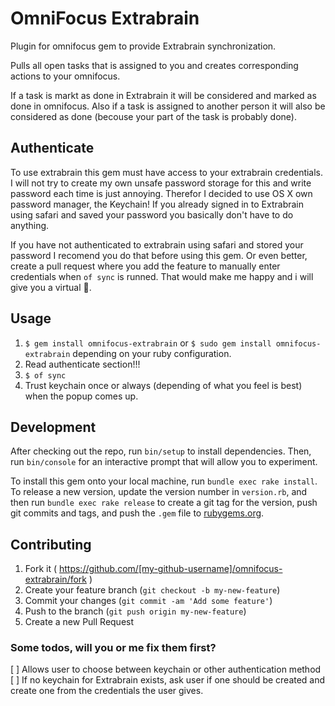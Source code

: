 # OmniFocus Extrabrain

Plugin for omnifocus gem to provide Extrabrain synchronization.

Pulls all open tasks that is assigned to you and creates corresponding actions to
your omnifocus.

If a task is markt as done in Extrabrain it will be considered and marked as
done in omnifocus. Also if a task is assigned to another person it will also be
considered as done (becouse your part of the task is probably done).

## Authenticate

To use extrabrain this gem must have access to your extrabrain credentials. I will not try to create my own unsafe password storage for this and write password each time is just annoying. Therefor I decided to use OS X own password manager, the Keychain! If you already signed in to Extrabrain using safari and saved your password you basically don't have to do anything.

If you have not authenticated to extrabrain using safari and stored your password I recomend you do that before using this gem. Or even better, create a pull request where you add the feature to manually enter credentials when `of sync` is runned. That would make me happy and i will give you a virtual :cookie:.

## Usage

1. `$ gem install omnifocus-extrabrain` or `$ sudo gem install omnifocus-extrabrain` depending on your ruby configuration.
2. Read authenticate section!!!
3. `$ of sync`
4. Trust keychain once or always (depending of what you feel is best) when the popup comes up.

## Development

After checking out the repo, run `bin/setup` to install dependencies. Then, run `bin/console` for an interactive prompt that will allow you to experiment.

To install this gem onto your local machine, run `bundle exec rake install`. To release a new version, update the version number in `version.rb`, and then run `bundle exec rake release` to create a git tag for the version, push git commits and tags, and push the `.gem` file to [rubygems.org](https://rubygems.org).

## Contributing

1. Fork it ( https://github.com/[my-github-username]/omnifocus-extrabrain/fork )
2. Create your feature branch (`git checkout -b my-new-feature`)
3. Commit your changes (`git commit -am 'Add some feature'`)
4. Push to the branch (`git push origin my-new-feature`)
5. Create a new Pull Request

### Some todos, will you or me fix them first?

[ ] Allows user to choose between keychain or other authentication method
[ ] If no keychain for Extrabrain exists, ask user if one should be created and create one from the credentials the user gives.


